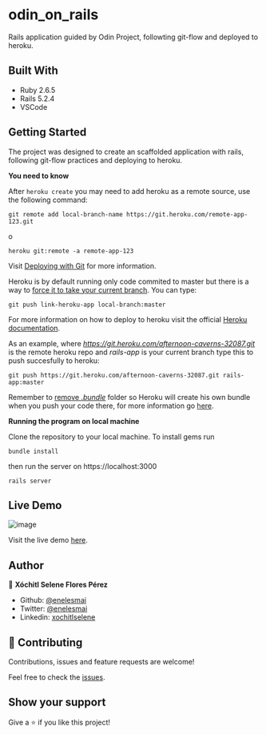 # odin_on_rails

Rails application guided by Odin Project, followting git-flow and deployed to heroku.


## Built With

* Ruby 2.6.5
* Rails 5.2.4
* VSCode


## Getting Started

The project was designed to create an scaffolded application with rails, following git-flow practices and deploying to heroku.

**You need to know**

After `heroku create` you may need to add heroku as a remote source, use the following command:

    git remote add local-branch-name https://git.heroku.com/remote-app-123.git
o

    heroku git:remote -a remote-app-123

Visit [Deploying with Git](https://devcenter.heroku.com/articles/git) for more information.

Heroku is by default running only code commited to master but there is a way to [force it to take your current branch](https://stackoverflow.com/questions/14593538/make-heroku-run-non-master-git-branch). You can type:

    git push link-heroku-app local-branch:master

For more information on how to deploy to heroku visit the official [Heroku documentation](https://devcenter.heroku.com/articles/getting-started-with-rails4#local-workstation-setup).

As an example, where *https://git.heroku.com/afternoon-caverns-32087.git* is the remote heroku repo and *rails-app* is your current branch type this to push succesfully to heroku:

    git push https://git.heroku.com/afternoon-caverns-32087.git rails-app:master

Remember to [remove *.bundle*](https://forum.theodinproject.com/t/having-an-issue-with-git-push-heroku-master/30575) folder so Heroku will create his own bundle when you push your code there, for more information go [here](https://stackoverflow.com/questions/12333224/hartls-chapter-7-when-pushing-to-heroku-pg-is-not-part-of-the-bundle-but-it).


**Running the program on local machine**

Clone the repository to your local machine.
To install gems run

    bundle install
       
then run the server on https://localhost:3000

    rails server 



## Live Demo
![image](https://user-images.githubusercontent.com/5160907/79511012-10e6b100-8004-11ea-9746-8d0a2f0837b8.png)

Visit the live demo [here](https://afternoon-caverns-32087.herokuapp.com/).


## Author

👤 **Xóchitl Selene Flores Pérez**

- Github: [@enelesmai](https://github.com/enelesmai)
- Twitter: [@enelesmai](https://twitter.com/enelesmai)
- Linkedin: [xochitlselene](https://linkedin.com/in/xochitlselene)


## 🤝 Contributing

Contributions, issues and feature requests are welcome!

Feel free to check the [issues](https://github.com/enelesmai/odin_on_rails/issues).


## Show your support

Give a ⭐️ if you like this project!
